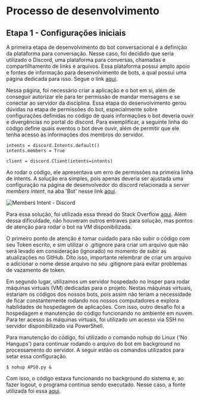 # Processo de desenvolvimento
## Etapa 1 - Configurações iniciais
A primeira etapa de desenvolvimento do bot conversacional é a definição da plataforma para conversação. Nesse caso, foi decidido que seria utilizado o Discord, uma plataforma para conversas, chamadas e compartilhamento de links e arquivos. Essa plataforma possui amplo apoio e fontes de informação para desenvolvimento de bots, a qual possui uma página dedicada para isso. Segue o link [aqui](https://discord.com/developers/applications). <br />

Nessa página, foi necessário criar a aplicação e o bot em si, além de conseguir autorizar ele para ter permissão de mandar mensagens e se conectar ao servidor da disciplina. Essa etapa do desenvolvimento gerou dúvidas na etapa de permissões do bot, especialmente sobre configurações definidas no código de quais informações o bot deveria ouvir e divergências no portal do discord. Para exemplificar, a seguinte linha do código define quais eventos o bot deve ouvir, além de permitir que ele tenha acesso às informações dos membros do servidor.

```
intents = discord.Intents.default()
intents.members = True

client = discord.Client(intents=intents)
```
Ao rodar o código, ele apresentava um erro de permissões na primeira linha de intents. A solução era simples, pois apenas deveria ser ajustada uma configuração na página de desenvolvedor do discord relacionada a *server members intent*, na aba 'Bot' nesse link [aqui](https://discord.com/developers/applications).

![Members Intent - Discord](https://user-images.githubusercontent.com/49311416/219165333-dca69534-cc77-43a5-a29a-e4379406ff87.png)

Para essa solução, foi utilizada essa thread do Stack Overflow [aqui](https://stackoverflow.com/questions/65371837/my-on-member-join-event-is-not-working-i-tried-intents-but-it-gives-this-error). Além dessa dificuldade, não houveram outros entraves para solução, mas pontos de atenção para rodar o bot na VM disponibilizada. <br />

O primeiro ponto de atenção é tomar cuidado para não subir o código com seu Token escrito, e sim utilizar o .gitignore para criar um arquivo que não será levado em consideração (ignorado) no momento de subir as atualizações no GitHub. Dito isso, importante relembrar de criar um arquivo e adicionar o nome desse arquivo no seu .gitignore para evitar problemas de vazamento de token. <br />

Em segundo lugar, utilizamos um servidor hospedado no Insper para rodar máquinas virtuais (VM) dedicadas para o projeto. Nestas máquinas virtuais, estariam os códigos dos nossos bots, pois assim não teriam a necessidade de ficar constantemente rodando nos nossos computadores e explora habilidades de hospedagem de aplicações. Com isso, outro desafio foi a hospedagem e manutenção do código funcionando no ambiente em nuvem. Para ter acesso às máquinas virtuais, foi utilizado um acesso via SSH no servidor disponibilizado via PowerShell. <br />

Para manutenção do código, foi utilizado o comando nohup do Linux ('No Hangups') para continuar rodando o arquivo do bot em background no processamento do servidor. A seguir estão os comandos utilizados para setar essa configuração.

```
$ nohup APS0.py &
```
Com isso, o código estava funcionando no background do sistema e, ao fazer logout, o programa continua sendo executado. Nesse caso, a fonte utilizada foi essa [aqui](http://www.bosontreinamentos.com.br/linux/comando-nohup-executar-comandos-apos-sair-do-shell-no-linux/).
